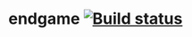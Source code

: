 # endgame [![Build status](https://dev.azure.com/14154870672/HelloWorld/_apis/build/status/HelloWorld-Maven-CI)](https://dev.azure.com/14154870672/HelloWorld/_build/latest?definitionId=3)
